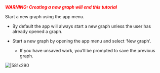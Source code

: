 <span style="color:red">***WARNING: Creating a new graph will end this tutorial***</span>

Start a new graph using the app menu.

* By default the app will always start a new graph unless the user has already opened a graph.

* Start a new graph by opening the app menu and select ‘New graph’.
  * If you have unsaved work, you’ll be prompted to save the previous graph.

![|581x290](https://lh4.googleusercontent.com/UkPjjEXZBtbP5OFi-ihj-Ibg4iqQY3mORO-KAfYyC-fGQKh1SqS8xCDc9dJP44Q_CgdfaOZN-70b-K_CQl1CzVb7-mnQeezztT0czAfZHDvBunmSFLj3xjUgW9y-pi7q0oEBN4AFPNi37PCIvA7p78CzFMK8CCDvE_mFR6Cd3fW5wPvibXuhSIOOuA)